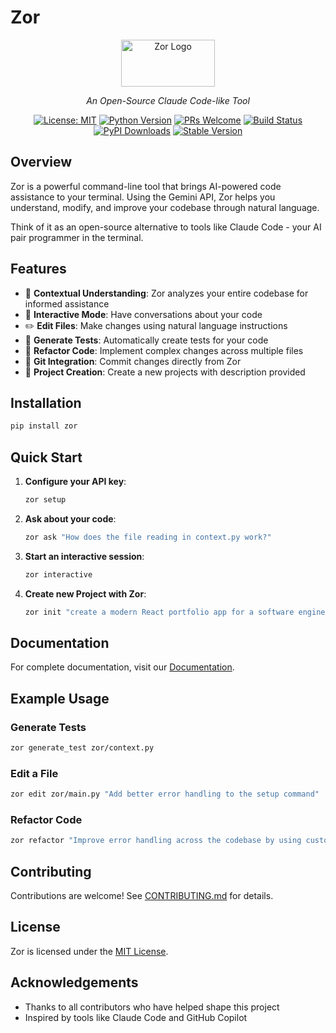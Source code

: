 # Zor

<div align="center">
  <img src="https://raw.githubusercontent.com/arjuuuuunnnnn/zor/refs/heads/master/assets/card.jpg" alt="Zor Logo" width="150" height="75" />
  <p><i>An Open-Source Claude Code-like Tool</i></p>
  
  [![License: MIT](https://img.shields.io/badge/License-MIT-yellow.svg)](https://opensource.org/licenses/MIT)
  [![Python Version](https://img.shields.io/badge/python-3.9%2B-blue)](https://www.python.org/downloads/)
  [![PRs Welcome](https://img.shields.io/github/issues-pr/arjuuuuunnnnn/zor)](CONTRIBUTING.md)
  [![Build Status](https://github.com/arjuuuuunnnnn/zor/actions/workflows/python-package.yml/badge.svg)](https://github.com/arjuuuuunnnnn/zor/actions)
  [![PyPI Downloads](https://img.shields.io/pepy/dt/zor?cacheSeconds=3600)](https://pypi.org/project/zor)
  [![Stable Version](https://img.shields.io/pypi/v/zor?color=blue)](https://pypi.org/project/zor/)
</div>

## Overview

Zor is a powerful command-line tool that brings AI-powered code assistance to your terminal. Using the Gemini API, Zor helps you understand, modify, and improve your codebase through natural language.

Think of it as an open-source alternative to tools like Claude Code - your AI pair programmer in the terminal.

## Features

- 🧠 **Contextual Understanding**: Zor analyzes your entire codebase for informed assistance
- 💬 **Interactive Mode**: Have conversations about your code
- ✏️ **Edit Files**: Make changes using natural language instructions
- 🧪 **Generate Tests**: Automatically create tests for your code
- 🔄 **Refactor Code**: Implement complex changes across multiple files
- 🔧 **Git Integration**: Commit changes directly from Zor
- 🧠 **Project Creation**: Create a new projects with description provided

## Installation

```bash
pip install zor
```

## Quick Start

1. **Configure your API key**:
   ```bash
   zor setup
   ```

2. **Ask about your code**:
   ```bash
   zor ask "How does the file reading in context.py work?"
   ```

3. **Start an interactive session**:
   ```bash
   zor interactive
   ```
4. **Create new Project with Zor**:
   ```bash
   zor init "create a modern React portfolio app for a software engineer with dark theme"
   ```

## Documentation

For complete documentation, visit our [Documentation](docs/index.md).

## Example Usage

### Generate Tests

```bash
zor generate_test zor/context.py
```

### Edit a File

```bash
zor edit zor/main.py "Add better error handling to the setup command"
```

### Refactor Code

```bash
zor refactor "Improve error handling across the codebase by using custom exceptions"
```

## Contributing

Contributions are welcome! See [CONTRIBUTING.md](CONTRIBUTING.md) for details.

## License

Zor is licensed under the [MIT License](LICENSE).

## Acknowledgements

- Thanks to all contributors who have helped shape this project
- Inspired by tools like Claude Code and GitHub Copilot
